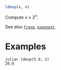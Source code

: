```julia
ldexp(x, n)
```

Compute $x \times 2^n$.

See also [`frexp`](@ref), [`exponent`](@ref).

# Examples

```jldoctest
julia> ldexp(5.0, 2)
20.0
```

